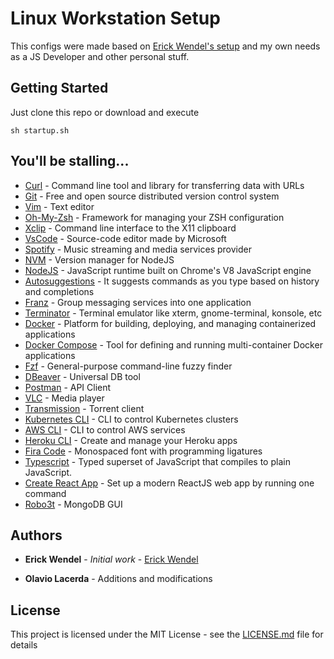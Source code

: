 # Linux Workstation Setup

This configs were made based on [Erick Wendel's setup](https://github.com/ErickWendel/ew-ubuntu-setup) and my own needs as a JS Developer and other personal stuff.

## Getting Started

Just clone this repo or download and execute 

```
sh startup.sh
```

## You'll be stalling...

* [Curl](https://curl.haxx.se/) - Command line tool and library for transferring data with URLs
* [Git](https://git-scm.com/) - Free and open source distributed version control system
* [Vim](https://www.vim.org/) - Text editor
* [Oh-My-Zsh](https://ohmyz.sh/) - Framework for managing your ZSH configuration
* [Xclip](https://opensource.com/article/19/7/xclip) - Command line interface to the X11 clipboard
* [VsCode](https://code.visualstudio.com/) - Source-code editor made by Microsoft
* [Spotify](https://www.spotify.com/) - Music streaming and media services provider
* [NVM](https://github.com/nvm-sh/nvm) - Version manager for NodeJS
* [NodeJS](https://nodejs.org/en/) - JavaScript runtime built on Chrome's V8 JavaScript engine
* [Autosuggestions](https://github.com/zsh-users/zsh-autosuggestions) - It suggests commands as you type based on history and completions
* [Franz](https://meetfranz.com/) - Group messaging services into one application
* [Terminator](https://terminator-gtk3.readthedocs.io/en/latest/) - Terminal emulator like xterm, gnome-terminal, konsole, etc
* [Docker](https://www.docker.com/) - Platform for building, deploying, and managing containerized applications
* [Docker Compose](https://docs.docker.com/compose/) - Tool for defining and running multi-container Docker applications
* [Fzf](https://github.com/junegunn/fzf) - General-purpose command-line fuzzy finder
* [DBeaver](https://dbeaver.io/) - Universal DB tool
* [Postman](https://www.postman.com/) - API Client
* [VLC](https://www.videolan.org/vlc/) - Media player
* [Transmission](https://transmissionbt.com/) - Torrent client
* [Kubernetes CLI](https://kubernetes.io/docs/reference/kubectl/overview/) - CLI to control Kubernetes clusters
* [AWS CLI](https://aws.amazon.com/pt/cli/) - CLI to control AWS services
* [Heroku CLI](https://devcenter.heroku.com/categories/command-line) - Create and manage your Heroku apps
* [Fira Code](https://github.com/tonsky/FiraCode) - Monospaced font with programming ligatures
* [Typescript](https://www.typescriptlang.org/) - Typed superset of JavaScript that compiles to plain JavaScript.
* [Create React App](https://github.com/facebook/create-react-app) - Set up a modern ReactJS web app by running one command
* [Robo3t](https://robomongo.org/) - MongoDB GUI

## Authors

* **Erick Wendel** - *Initial work* - [Erick Wendel](https://github.com/ErickWendel)

* **Olavio Lacerda** - Additions and modifications

## License

This project is licensed under the MIT License - see the [LICENSE.md](LICENSE.md) file for details
